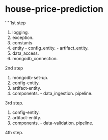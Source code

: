 # house-price-prediction
'''
1st step
1. logging.
2. exception.
3. constants
4. entity - config_entity.
          - artifact_entity.
5. data_access.
6. mongodb_connection.

2nd step
1. mongodb-set-up.
2. config-entity.
3. artifact-entity.
4. components. - data_ingestion.
pipeline.

3rd step.
1. config-entity.
2. artifact-entity.
3. components.  - data-validation.
pipeline.

4th step.
